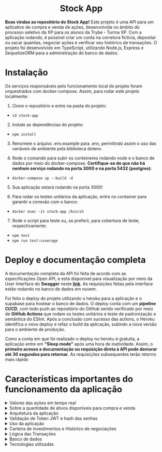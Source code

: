 <h1 align="center">
  Stock App
  <br>
</h1>

<b>Boas vindas ao repositório do Stock App!</b> Este projeto é uma API para um aplicativo de compra e venda de ações, desenvolvida no âmbito do processo seletivo da XP para os alunos da Trybe - Turma XP. Com a aplicação rodando, é possível criar um conta na corretora fictícia, depositar ou sacar quantias, negociar ações e verificar seu histórico de transações. O projeto foi desenvolvido em TypeScript, utilizando Node.js, Express e SequelizeORM para a administração do banco de dados.  

# Instalação

Os serviços responsáveis pelo funcionamento local do projeto foram orquestrados com docker-compose. Assim, para rodar este projeto localmente:

1. Clone o repositório e entre na pasta do projeto:
  - `cd stock-app`

2. Instale as dependências do projeto:

  - `npm install`

3. Renomeie o arquivo .env.example para .env, permitindo assim o uso das variáveis de ambiente pela biblioteca dotenv.

4. Rode o comando para subir os conteineres rodando node e o banco de dados por meio do docker-compose. <b>Certifique-se de que não há nenhum serviço rodando na porta 3000 e na porta 5432 (postgres)</b>:

  - `docker-compose up --build -d`

5. Sua aplicação estará rodando na porta 3000!


6. Para rodar os testes unitários da aplicação, entre no container para garantir a conexão com o banco:

  - `docker exec -it stock-app /bin/sh`

7. Rode o script para teste ou, se preferir, para cobertura de teste, respectivamente:

- `npm test`
- `npm run test:coverage`


# Deploy e documentação completa

A documentação completa da API foi feita de acordo com as especificações Open API, e está disponível para visualização por meio da User Interface do <b>Swagger</b> neste <b>[link](https://andrewerk-stock-app.herokuapp.com/docs/)</b>. As requisições feitas pela interface estão rodando no banco de dados em nuvem.

Foi feito o deploy do projeto utilizando o heroku para a aplicação e o supabase para hostear o banco de dados. O deploy conta com um <b>pipeline CI/CD</b>, com todo push ao repositório do GitHub sendo verificado por meio de <b>GitHub Actions</b> que rodam os testes unitários e teste de padronização e semântica do ESlint. Após a conclusão com sucesso das actions, o Heroku identifica o novo deploy e refaz o build da aplicação, subindo a nova versão para o ambiente de produção.

Como a conta em que foi realizado o deploy no heroku é gratuita, a aplicação entre em <b>"Sleep mode"</b> após uma hora de inatividade. Assim, o <b>primeiro acesso a documentação ou requisição direta à API pode demorar até 30 segundos para retornar</b>. As requisições subsequentes terão retorno mais rápido

# Características importantes do funcionamento da aplicação

<details>
  <summary>Valores das ações em tempo real</summary><br />

O sistema consome uma API externa, o [Finnhub](https://finnhub.io/), para obter os valores atualizados das ações. Assim, duas variáveis de ambiente são importantes para essa configuração. A variável API_TOKEN é um <b>token pessoal gratuíto</b>, feito apenas para o contexto desse projeto, e está sendo disponibilizada aqui para permitir o teste da aplicação. No entanto, <b>ressalta-se que disponibilizar esse tipo de informação em um repositório público não é uma boa prática e está sendo feito apenas por ser a única opção de manter o funcionamento apropriado da aplicação</b>.

A outra variável importante é a EXTERNAL_API. no arquivo de exemplo .env ela vai configurada como "true", o que significa que o sistema estará consumindo informações da API externa. Caso ocorra algum problema com a API externa, os endpoints do tipo GET para /stocks não irão retornar o currentValue da ação. Nesse caso, para ser possível testar a aplicação, <b>a variável EXTERNAL_API deverá ser trocada para "false"</b> e o projeto irá utilizar um arquivo de backup para manter o sistema em funcionamento. Nesse caso, as únicas ações que poderão ser pesquisadas ou compradas são as que constam no arquivo "/utils/mainStocks".
</details>

<details>
  <summary>Sobre a quantidade de ativos disponíveis para compra e venda</summary><br />

Como não foi disponibilizada um banco ou API específica para a realização deste projeto, foi feito um metodo simples de randomização da quantidade de ações disponíveis na corretora para a venda. Este método, disponível no arquivo /src/utils/randomQuantity.ts é chamado pela camada de serviços "StockService".

A randomização de quantidade de ativos de uma ação em específica é realizada <b>apenas uma vez depois do banco ser inicializado</b>, no momento em que esta ação é passada como parâmetro para o método getStock pela primeira vez (este método é chamado quando uma ação é pesquisada ou comprada). As próximas vezes em que este método  for chamado com a mesma ação, ele<b> não irá sobrescrever a quantidade de ativos gerada e inserida no banco de dados anteriormente</b>. Ou seja, uma vez que a aplicação é inicializada com o banco resetado e a ação da XP é pesquisada por meio do endpoint /stocks, se for gerado um número aleatório de 100 ativos da XP, essa será a quantidade que poderá ser negociada.
</details>

<details>
  <summary>Arquitetura da aplicação</summary><br />

A API foi construída utilizando a arquitetura <b>MSC - Model, Service e Controller</b>. 

A camada de <b>controller</b> é reponsável por receber a requisição dos routers, extrair as informações que vem com a requisição (parâmetros e corpo da requisição), chamar os métodos da camada de service com os parâmetros recebidos, e retornar a resposta aos routers.

A camada de <b>service</b> é resposável por solicitar as informações do banco de dados e pela validação e aplicação das regras de negócio. Por exemplo, um cliente não pode comprar uma ação se não tiver dinheiro em conta suficiente ou se a corretora não tiver ações disponíveis. Assim, a camada de service irá gerar uma exceção que será retornada na requisição com o motivo de ter sido gerada. A camada de service <b> também é responsável por solicitar informações para a API externa utilizada (arquivo stockApiService)</b>

Por fim, a camada de <b>Model</b> é responsável pela administração do banco de dados. Para este projeto, foi utilizado o Sequelize, ORM de Node.js para o gerenciamento de bancos de dados relacionais, como o Postgres e o SQL. A configuração deste projeto utiliza o postgres, que pode ser hosteado gratuitamente pelo [Supabase](https://supabase.com/) em nuvem.

Em cada camada existem arquivos responsáveis pelo "eixo" do sistema: users, login, conta(account), carteira de investimentos(investmentPortfoli0), histórico de transações(trade) e ações (stocks).

O Projeto também possui <b>middlewares</b>, que avaliam as requisições antes de chegar nos controladores. Os middlewares têm a função de:  validar o corpo das requisições com a biblioteca [Joi](https://joi.dev/api/) e gerar exceções, caso necessário; manipulação de erros e exceções, tanto geradas propositalmente quanto do sistema; validação do token enviado na requisição.


</details>

<details>
  <summary>Validação de Token JWT e hash das senhas</summary><br />

O projeto utiliza, para autorizar requisições, o <b>Token JWT</b>. A biblioteca permite que seja gerado um token, que envia em seu payload informações pré selecionadas. Nesse caso, o payload do corpo carrega o id da pessoa usuária e o email. Esse token é expirado 50 minutos após ser gerado, durante login ou quando um usuário é criado no sistema. <b>Todas as rotas, exceto a de login e criar usuário</b>, necessitam que seja enviado um token para ser autorizada e também para passar ao backend as informações de qual pessoa usuária está realizando a requisição. O token deve ser enviado nos headers, na chave "authorization".

Além do token JWT, a senha cadastrada pela pessoa usuária passar por um <b>algorítmo de Hash</b> antes de ser armazenada no banco de dados. Esse algorítmo, proveniente da biblioteca <b>bcrypt</b>, é aplicado no UserModel e verificado quando a pessoa usuária faz login na camada de loginService.
</details>

<details>
  <summary>Uso da aplicação</summary><br />

Com o intuito de <b>melhorar a usabilidade do sistema e facilitar as requisições de um possível frontend</b> à aplicação, algumas alterações foram feitas na estrutura do corpo das requisições. 

O desafio solicitava inicialmente que fosse enviado no corpo das requisições do tipo post o código do usuário, na compra e venda de ações. <b>Ao invés de enviar essa informação pelo body da requisição, essa informação está sendo enviada no payload do toke</b>n. Assim, a informação é enviada criptografada e melhora o uso da aplicação.

Outra alteração foi a do <b>código do ativo</b>. Essa informação consta no sistema como <b>"symbol"</b>, e equivale o símbolo oficial da ação. Por exemplo, o símbolo de ações da Apple é "AAPL". Assim, as ações são identificadas no banco de dados e requisições por este símbolo, para facilitar a pesquisa da pessoa usuária com um termo padronizado mundialmente e não exclusivo do sistema. Como consequência, o <b>código do ativo solicitado inicilamente como um integer é uma string neste sistema</b>.

</details>

<details>
  <summary>Carteira de investimentos e Histórico de negociações</summary><br />


O funcionamento da carteira de investimentos dos usuários está baseada nos arquivos do tipo <b>InvestmentPortfolio</b>. Para cada ação que uma pessoa usuária tiver, independente do numero de ativos, haverá um "id". Por exemplo, na carteira de investimentos de uma pessoa usuária pode ter ações da Aaple, com 50 ativos e "id" igual a 1, e ações da XP, com 50 ativos e "id" 2, enquanto outra pessoa usuária pode ter 40 ativos da Aaple e o "id" igual a 3. Ou seja, este id identifica a combinação pessoa usuária com ação específica.<b> É importante não confundir esse "id" com o código do ativo mencionado na especificação do desafio</b>, uma vez que este é substituido pela variável "symbol". 

<b>Toda negociação de ativos fica registrada no banco de dados</b>, identificado por um id da transação. Este registro mantém a quantidade negociada, o valor da ação no momento da negociação, o tipo de negociação (compra ou venda), data, e o "portfolioId" (identificação da ação na carteira de investimentos da pessoa usuária).

</details>

<details>
  <summary>Lógica das Transações</summary><br />


Quando é solicitada a compra de uma ação, a seguinte sequência de ações ocorre:

1 - A função getStock do stockApiService é chamada para a consulta do valor atual da ação na API externa;

2 - É inicializada uma Transaction do sequelize: tudo que ocorrer no escopo dessa transação será desfeito caso alguma das funções chamadas lance alguma exceção;

3 - Dentro da transaction: tenta realizar uma operação de saque da conta. Se não houver a quantia suficiente, lançará uma exceção;

4 - Dentro da transaction: tenta retirar esses ativos da corretora. Se a corretora não possuir ativos suficiente, lançará uma exceção;

5 - Dentro da transaction: atualiza o numero de ativos ou cria um novo registro na carteira de investimentos;

6 - Se nenhum erro for lançado dentro da transaction, é feito o <b>"commit"</b> das alterações no banco de dados;

7 - Por fim, é registrada a movimentação na tabela de negociações (TradeModel)

</details>

<details>
  <summary>Banco de dados</summary><br />


O Diagrama Entidade Relacionamento na sequência ilustra a estrutura do banco de dados da aplicação.

<img src="./er-diagram.png" alt="Diagrama Entidade Relacionamento" width="800">

</details>

<details>
  <summary>Tecnologias utilizadas</summary><br />


As tecnologias utilizadas neste projeto foram:

- TypeScript;
- Express;
- Node.js;
- Sequelize e biblioteca auxiliar sequelize-typescript;
- Postgres;
- Docker e docker-compose;
- Joi (para validações);
- bcrypt para o hash da senha no banco de dados;
- JWT para o token de autorização das requisições;
- Mocha, Chai, Sinon, Supertest para os testes unitários;
- nyc para cobertura de testes;



</details>
